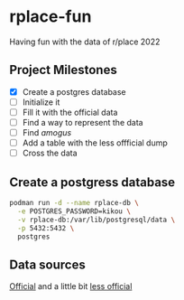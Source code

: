 # rplace-fun
Having fun with the data of r/place 2022

## Project Milestones

- [x] Create a postgres database
- [ ] Initialize it
- [ ] Fill it with the official data
- [ ] Find a way to represent the data
- [ ] Find *amogus*
- [ ] Add a table with the less offficial dump
- [ ] Cross the data

## Create a postgress database

```bash
podman run -d --name rplace-db \
  -e POSTGRES_PASSWORD=kikou \
  -v rplace-db:/var/lib/postgresql/data \
  -p 5432:5432 \
  postgres
```


## Data sources
[Official](https://www.reddit.com/r/place/comments/txvk2d/rplace_datasets_april_fools_2022/) and a little bit [less official](https://www.reddit.com/r/place/comments/txh660/dump_of_the_raw_unprocessed_data_i_collected/)